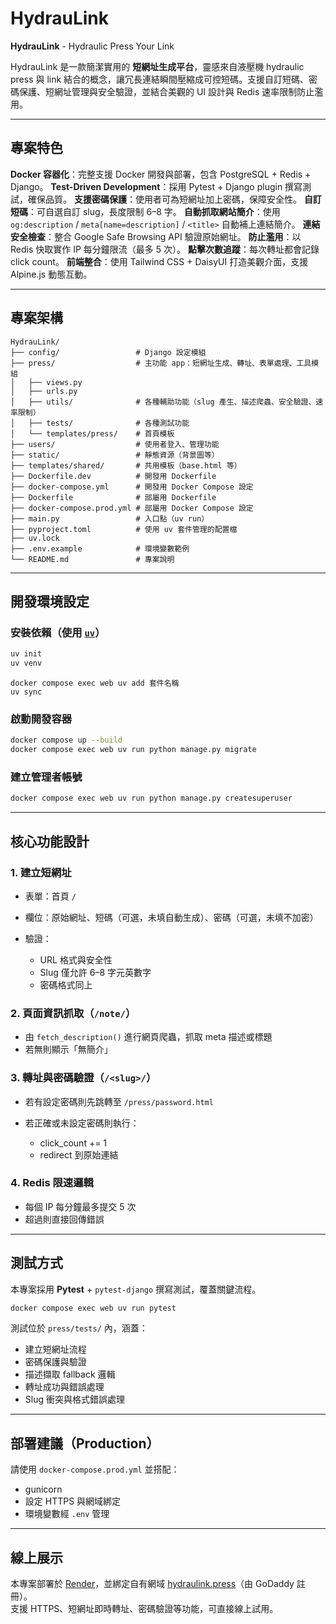 # HydrauLink

**HydrauLink** - Hydraulic Press Your Link

HydrauLink 是一款簡潔實用的 **短網址生成平台**，靈感來自液壓機 hydraulic press 與 link 結合的概念，讓冗長連結瞬間壓縮成可控短碼。支援自訂短碼、密碼保護、短網址管理與安全驗證，並結合美觀的 UI 設計與 Redis 速率限制防止濫用。

---

## 專案特色

**Docker 容器化**：完整支援 Docker 開發與部署，包含 PostgreSQL + Redis + Django。
**Test-Driven Development**：採用 Pytest + Django plugin 撰寫測試，確保品質。
**支援密碼保護**：使用者可為短網址加上密碼，保障安全性。
**自訂短碼**：可自選自訂 slug，長度限制 6–8 字。
**自動抓取網站簡介**：使用 `og:description` / `meta[name=description]` / `<title>` 自動補上連結簡介。
**連結安全檢查**：整合 Google Safe Browsing API 驗證原始網址。
**防止濫用**：以 Redis 快取實作 IP 每分鐘限流（最多 5 次）。
**點擊次數追蹤**：每次轉址都會記錄 click count。
**前端整合**：使用 Tailwind CSS + DaisyUI 打造美觀介面，支援 Alpine.js 動態互動。

---

## 專案架構

```
HydrauLink/
├── config/                 # Django 設定模組
├── press/                  # 主功能 app：短網址生成、轉址、表單處理、工具模組
│   ├── views.py
│   ├── urls.py
│   ├── utils/              # 各種輔助功能（slug 產生、描述爬蟲、安全驗證、速率限制）
│   ├── tests/              # 各種測試功能
│   └── templates/press/    # 首頁模板
├── users/                  # 使用者登入、管理功能
├── static/                 # 靜態資源（背景圖等）
├── templates/shared/       # 共用模板（base.html 等）
├── Dockerfile.dev          # 開發用 Dockerfile
├── docker-compose.yml      # 開發用 Docker Compose 設定
├── Dockerfile              # 部屬用 Dockerfile
├── docker-compose.prod.yml # 部屬用 Docker Compose 設定
├── main.py                 # 入口點（uv run）
├── pyproject.toml          # 使用 uv 套件管理的配置檔
├── uv.lock
├── .env.example            # 環境變數範例
└── README.md               # 專案說明
```

---

## 開發環境設定

### 安裝依賴（使用 [`uv`](https://github.com/astral-sh/uv)）

```bash
uv init
uv venv
```
```
docker compose exec web uv add 套件名稱
uv sync
```

### 啟動開發容器

```bash
docker compose up --build
docker compose exec web uv run python manage.py migrate
```

### 建立管理者帳號

```bash
docker compose exec web uv run python manage.py createsuperuser
```

---

## 核心功能設計

### 1. 建立短網址

* 表單：首頁 `/`
* 欄位：原始網址、短碼（可選，未填自動生成）、密碼（可選，未填不加密）
* 驗證：

  * URL 格式與安全性
  * Slug 僅允許 6–8 字元英數字
  * 密碼格式同上

### 2. 頁面資訊抓取（`/note/`）

* 由 `fetch_description()` 進行網頁爬蟲，抓取 meta 描述或標題
* 若無則顯示「無簡介」

### 3. 轉址與密碼驗證（`/<slug>/`）

* 若有設定密碼則先跳轉至 `/press/password.html`
* 若正確或未設定密碼則執行：

  * click_count += 1
  * redirect 到原始連結

### 4. Redis 限速邏輯

* 每個 IP 每分鐘最多提交 5 次
* 超過則直接回傳錯誤

---

## 測試方式

本專案採用 **Pytest** + `pytest-django` 撰寫測試，覆蓋關鍵流程。

```bash
docker compose exec web uv run pytest
```

測試位於 `press/tests/` 內，涵蓋：

* 建立短網址流程
* 密碼保護與驗證
* 描述擷取 fallback 邏輯
* 轉址成功與錯誤處理
* Slug 衝突與格式錯誤處理

---

## 部署建議（Production）

請使用 `docker-compose.prod.yml` 並搭配：

* gunicorn
* 設定 HTTPS 與網域綁定
* 環境變數經 `.env` 管理

---

## 線上展示

本專案部署於 [Render](https://render.com)，並綁定自有網域 [hydraulink.press](https://hydraulink.press)（由 GoDaddy 註冊）。  
支援 HTTPS、短網址即時轉址、密碼驗證等功能，可直接線上試用。
